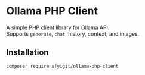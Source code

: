 # Ollama PHP Client

A simple PHP client library for [Ollama](https://ollama.ai) API.  
Supports `generate`, `chat`, history, context, and images.

## Installation

```bash
composer require sfyigit/ollama-php-client


